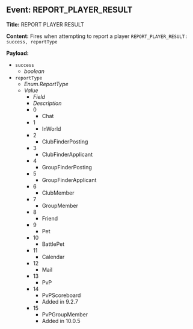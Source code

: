 ## Event: REPORT_PLAYER_RESULT

**Title:** REPORT PLAYER RESULT

**Content:**
Fires when attempting to report a player
`REPORT_PLAYER_RESULT: success, reportType`

**Payload:**
- `success`
  - *boolean*
- `reportType`
  - *Enum.ReportType*
  - *Value*
    - *Field*
    - *Description*
    - 0
      - Chat
    - 1
      - InWorld
    - 2
      - ClubFinderPosting
    - 3
      - ClubFinderApplicant
    - 4
      - GroupFinderPosting
    - 5
      - GroupFinderApplicant
    - 6
      - ClubMember
    - 7
      - GroupMember
    - 8
      - Friend
    - 9
      - Pet
    - 10
      - BattlePet
    - 11
      - Calendar
    - 12
      - Mail
    - 13
      - PvP
    - 14
      - PvPScoreboard
      - Added in 9.2.7
    - 15
      - PvPGroupMember
      - Added in 10.0.5
